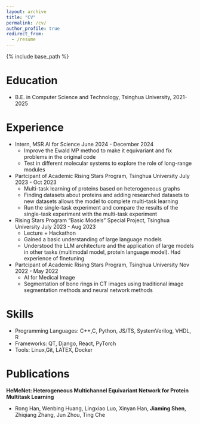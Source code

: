 ```yaml
---
layout: archive
title: "CV"
permalink: /cv/
author_profile: true
redirect_from:
  - /resume
---
```

{% include base_path %}

Education
=========

* B.E. in Computer Science and Technology, Tsinghua University, 2021-2025

Experience
==========

* Intern, MSR AI for Science June 2024 - December 2024
  - Improve the Ewald MP method to make it equivariant and fix problems in the original code
  - Test in different molecular systems to explore the role of long-range modules
* Partcipant of Academic Rising Stars Program, Tsinghua University July 2023 - Oct 2023
  - Multi-task learning of proteins based on heterogeneous graphs
  - Finding datasets about proteins and adding researched datasets to new datasets allows the model to complete multi-task learning
  - Run the single-task experiment and compare the results of the single-task experiment with the multi-task experiment
* Rising Stars Program “Basic Models” Special Project, Tsinghua University July 2023 - Aug 2023
  - Lecture + Hackathon
  - Gained a basic understanding of large language models
  - Understood the LLM architecture and the application of large models in other tasks (multimodal model, protein language model). Had experience of finetuning
* Partcipant of Academic Rising Stars Program, Tsinghua University Nov 2022 - May 2022
  - AI for Medical Image
  - Segmentation of bone rings in CT images using traditional image segmentation methods and neural network methods

Skills
======

* Programming Languages: C++,C, Python, JS/TS, SystemVerilog, VHDL, R
* Frameworks: QT, Django, React, PyTorch
* Tools: Linux,Git, LATEX, Docker

Publications
============

**HeMeNet: Heterogeneous Multichannel Equivariant Network for Protein Multitask Learning**

- Rong Han, Wenbing Huang, Lingxiao Luo, Xinyan Han, **Jiaming Shen**, Zhiqiang Zhang, Jun Zhou, Ting Che


